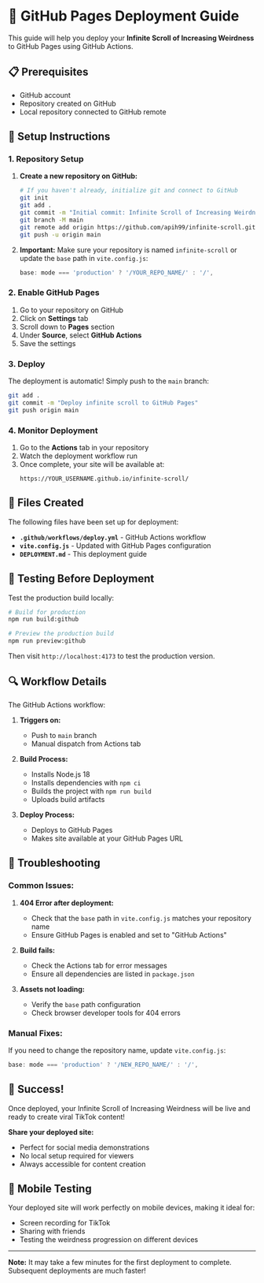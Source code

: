 # 🚀 GitHub Pages Deployment Guide

This guide will help you deploy your **Infinite Scroll of Increasing Weirdness** to GitHub Pages using GitHub Actions.

## 📋 Prerequisites

- GitHub account
- Repository created on GitHub
- Local repository connected to GitHub remote

## 🔧 Setup Instructions

### 1. Repository Setup

1. **Create a new repository on GitHub:**
   ```bash
   # If you haven't already, initialize git and connect to GitHub
   git init
   git add .
   git commit -m "Initial commit: Infinite Scroll of Increasing Weirdness"
   git branch -M main
   git remote add origin https://github.com/apih99/infinite-scroll.git
   git push -u origin main
   ```

2. **Important:** Make sure your repository is named `infinite-scroll` or update the `base` path in `vite.config.js`:
   ```javascript
   base: mode === 'production' ? '/YOUR_REPO_NAME/' : '/',
   ```

### 2. Enable GitHub Pages

1. Go to your repository on GitHub
2. Click on **Settings** tab
3. Scroll down to **Pages** section
4. Under **Source**, select **GitHub Actions**
5. Save the settings

### 3. Deploy

The deployment is automatic! Simply push to the `main` branch:

```bash
git add .
git commit -m "Deploy infinite scroll to GitHub Pages"
git push origin main
```

### 4. Monitor Deployment

1. Go to the **Actions** tab in your repository
2. Watch the deployment workflow run
3. Once complete, your site will be available at:
   ```
   https://YOUR_USERNAME.github.io/infinite-scroll/
   ```

## 📁 Files Created

The following files have been set up for deployment:

- **`.github/workflows/deploy.yml`** - GitHub Actions workflow
- **`vite.config.js`** - Updated with GitHub Pages configuration
- **`DEPLOYMENT.md`** - This deployment guide

## 🧪 Testing Before Deployment

Test the production build locally:

```bash
# Build for production
npm run build:github

# Preview the production build
npm run preview:github
```

Then visit `http://localhost:4173` to test the production version.

## 🔍 Workflow Details

The GitHub Actions workflow:

1. **Triggers on:**
   - Push to `main` branch
   - Manual dispatch from Actions tab

2. **Build Process:**
   - Installs Node.js 18
   - Installs dependencies with `npm ci`
   - Builds the project with `npm run build`
   - Uploads build artifacts

3. **Deploy Process:**
   - Deploys to GitHub Pages
   - Makes site available at your GitHub Pages URL

## 🐛 Troubleshooting

### Common Issues:

1. **404 Error after deployment:**
   - Check that the `base` path in `vite.config.js` matches your repository name
   - Ensure GitHub Pages is enabled and set to "GitHub Actions"

2. **Build fails:**
   - Check the Actions tab for error messages
   - Ensure all dependencies are listed in `package.json`

3. **Assets not loading:**
   - Verify the `base` path configuration
   - Check browser developer tools for 404 errors

### Manual Fixes:

If you need to change the repository name, update `vite.config.js`:
```javascript
base: mode === 'production' ? '/NEW_REPO_NAME/' : '/',
```

## 🎉 Success!

Once deployed, your Infinite Scroll of Increasing Weirdness will be live and ready to create viral TikTok content!

**Share your deployed site:**
- Perfect for social media demonstrations
- No local setup required for viewers
- Always accessible for content creation

## 📱 Mobile Testing

Your deployed site will work perfectly on mobile devices, making it ideal for:
- Screen recording for TikTok
- Sharing with friends
- Testing the weirdness progression on different devices

---

**Note:** It may take a few minutes for the first deployment to complete. Subsequent deployments are much faster! 